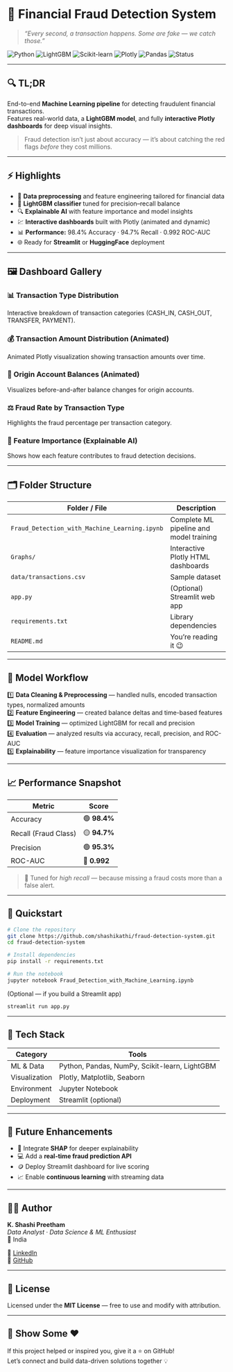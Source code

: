 
# 💸 Financial Fraud Detection System  

> _“Every second, a transaction happens. Some are fake — we catch those.”_

![Python](https://img.shields.io/badge/Python-3.10-blue?logo=python&logoColor=white)
![LightGBM](https://img.shields.io/badge/LightGBM-Gradient%20Boosting-forestgreen?logo=lightgbm)
![Scikit-learn](https://img.shields.io/badge/Scikit--learn-ML-yellow?logo=scikit-learn)
![Plotly](https://img.shields.io/badge/Plotly-Interactive%20Viz-lightblue?logo=plotly)
![Pandas](https://img.shields.io/badge/Pandas-Data%20Wrangling-purple?logo=pandas)
![Status](https://img.shields.io/badge/Project-Production%20Ready-brightgreen?style=flat-square)

---

## 🔍 TL;DR
End-to-end **Machine Learning pipeline** for detecting fraudulent financial transactions.  
Features real-world data, a **LightGBM model**, and fully **interactive Plotly dashboards** for deep visual insights.  

> Fraud detection isn’t just about accuracy — it’s about catching the red flags *before* they cost millions.

---

## ⚡ Highlights

- 🧹 **Data preprocessing** and feature engineering tailored for financial data  
- 🧮 **LightGBM classifier** tuned for precision–recall balance  
- 🔍 **Explainable AI** with feature importance and model insights  
- 💹 **Interactive dashboards** built with Plotly (animated and dynamic)  
- 📊 **Performance:** 98.4% Accuracy · 94.7% Recall · 0.992 ROC-AUC  
- 🌐 Ready for **Streamlit** or **HuggingFace** deployment  

---

## 🖼️ Dashboard Gallery  

### 📊 Transaction Type Distribution  
Interactive breakdown of transaction categories (CASH_IN, CASH_OUT, TRANSFER, PAYMENT).  


### 💰 Transaction Amount Distribution (Animated)  
Animated Plotly visualization showing transaction amounts over time.  


### 🧾 Origin Account Balances (Animated)  
Visualizes before-and-after balance changes for origin accounts.  


### ⚖️ Fraud Rate by Transaction Type  
Highlights the fraud percentage per transaction category.  

### 🧠 Feature Importance (Explainable AI)  
Shows how each feature contributes to fraud detection decisions.  
 

---

## 🗂️ Folder Structure

| Folder / File | Description |
|----------------|-------------|
| `Fraud_Detection_with_Machine_Learning.ipynb` | Complete ML pipeline and model training |
| `Graphs/` | Interactive Plotly HTML dashboards |
| `data/transactions.csv` | Sample dataset |
| `app.py` | (Optional) Streamlit web app |
| `requirements.txt` | Library dependencies |
| `README.md` | You’re reading it 😉 |

---

## 🧠 Model Workflow

1️⃣ **Data Cleaning & Preprocessing** — handled nulls, encoded transaction types, normalized amounts  
2️⃣ **Feature Engineering** — created balance deltas and time-based features  
3️⃣ **Model Training** — optimized LightGBM for recall and precision  
4️⃣ **Evaluation** — analyzed results via accuracy, recall, precision, and ROC-AUC  
5️⃣ **Explainability** — feature importance visualization for transparency  

---

## 📈 Performance Snapshot

| Metric | Score |
|---------|--------|
| Accuracy | 🟢 **98.4%** |
| Recall (Fraud Class) | 🟡 **94.7%** |
| Precision | 🟢 **95.3%** |
| ROC-AUC | 🔵 **0.992** |

> 🎯 Tuned for *high recall* — because missing a fraud costs more than a false alert.

---

## 🚀 Quickstart

```bash
# Clone the repository
git clone https://github.com/shashikathi/fraud-detection-system.git
cd fraud-detection-system

# Install dependencies
pip install -r requirements.txt

# Run the notebook
jupyter notebook Fraud_Detection_with_Machine_Learning.ipynb
```

(Optional — if you build a Streamlit app)
```bash
streamlit run app.py
```

---

## 🧩 Tech Stack

| Category | Tools |
|-----------|-------|
| ML & Data | Python, Pandas, NumPy, Scikit-learn, LightGBM |
| Visualization | Plotly, Matplotlib, Seaborn |
| Environment | Jupyter Notebook |
| Deployment | Streamlit (optional) |

---

## 🌱 Future Enhancements
- 🧮 Integrate **SHAP** for deeper explainability  
- 💻 Add a **real-time fraud prediction API**  
- 🪙 Deploy Streamlit dashboard for live scoring  
- 📈 Enable **continuous learning** with streaming data  

---

## 👨‍💻 Author
**K. Shashi Preetham**  
_Data Analyst · Data Science & ML Enthusiast_  
📍 India  

🔗 [LinkedIn](https://www.linkedin.com/in/shashikathi)  
🔗 [GitHub](https://github.com/shashikathi)

---

## 🧾 License  
Licensed under the **MIT License** — free to use and modify with attribution.

---

## 🌟 Show Some ❤️  
If this project helped or inspired you, give it a ⭐ on GitHub!  
Let’s connect and build data-driven solutions together 💡

